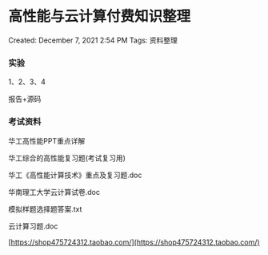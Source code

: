 # 高性能与云计算付费知识整理

Created: December 7, 2021 2:54 PM
Tags: 资料整理

### 实验

1、2、3、4

报告+源码

### 考试资料

华工高性能PPT重点详解

华工综合的高性能复习题(考试复习用)

华工《高性能计算技术》重点及复习题.doc

华南理工大学云计算试卷.doc

模拟样题选择题答案.txt

云计算习题.doc

[https://shop475724312.taobao.com/](https://shop475724312.taobao.com/)